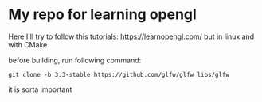 # My repo for learning opengl

Here I'll try to follow this tutorials: https://learnopengl.com/
but in linux and with CMake


before building, run following command:
```
git clone -b 3.3-stable https://github.com/glfw/glfw libs/glfw
```
it is sorta important


